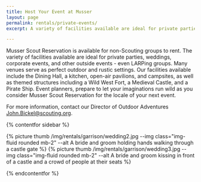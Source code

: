 ```yaml
---
title: Host Your Event at Musser
layout: page
permalink: rentals/private-events/
excerpt: A variety of facilities available are ideal for private parties, weddings, corporate events, and other outside events.

---
```


Musser Scout Reservation is available for non-Scouting groups to rent. The variety of facilities available are ideal for private parties, weddings, corporate events, and other outside events - even LARPing groups. Many venues serve as perfect outdoor and rustic settings. Our facilities available include the Dining Hall, a kitchen, open-air pavilions, and campsites, as well as themed structures including a Wild West Fort, a Medieval Castle, and a Pirate Ship. Event planners, prepare to let your imaginations run wild as you consider Musser Scout Reservation for the locale of your next event.

For more information, contact our Director of Outdoor Adventures John.Bickel@scouting.org.

{% contentfor sidebar %}

{% picture thumb /img/rentals/garrison/wedding2.jpg --img class="img-fluid rounded mb-2" --alt A bride and groom holding hands walking through a castle gate %}
{% picture thumb /img/rentals/garrison/wedding3.jpg --img class="img-fluid rounded mb-2" --alt A bride and groom kissing in front of a castle and a crowd of people at their seats %}

{% endcontentfor %}
